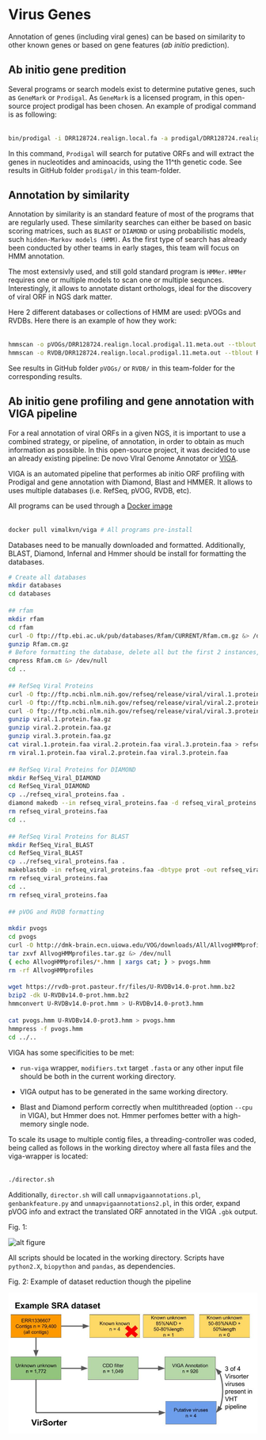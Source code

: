 # Virus Genes 

Annotation of genes (including viral genes) can be based on similarity to other known genes or based on gene features (_ab initio_ prediction).

## Ab initio gene predition

Several programs or search models exist to determine putative genes, such as `GeneMark` or `Prodigal`. As `GeneMark` is a licensed program, in this open-source project prodigal has been chosen. An example of prodigal command is as following:

```bash

bin/prodigal -i DRR128724.realign.local.fa -a prodigal/DRR128724.realign.local.prodigal.11.meta.faa -d prodigal/DRR128724.realign.local.prodigal.11.meta.fna -s prodigal/DRR128724.realign.local.prodigal.11.meta.txt -g 11 -o prodigal/DRR128724.realign.prodigal.11.meta.fa

```

In this command, `Prodigal` will search for putative ORFs and will extract the genes in nucleotides and aminoacids, using the 11^th genetic code. See results in GitHub folder `prodigal/` in this team-folder.

## Annotation by similarity

Annotation by similarity is an standard feature of most of the programs that are regularly used. These similarity searches can either be based on basic scoring matrices, such as `BLAST` or `DIAMOND` or using probabilistic models, such `hidden-Markov models (HMM)`. As the first type of search has already been conducted by other teams in early stages, this team will focus on HMM annotation.

The most extensivly used, and still gold standard program is `HMMer`. `HMMer` requires one or multiple models to scan one or multiple sequnces. Interestingly, it allows to annotate distant orthologs, ideal for the discovery of viral ORF in NGS dark matter.

Here 2 different databases or collections of HMM are used: pVOGs and RVDBs. Here there is an example of how they work:

```bash

hmmscan -o pVOGs/DRR128724.realign.local.prodigal.11.meta.out --tblout pVOGs/DRR128724.realign.local.prodigal.11.meta.tblout --cpu 32 /novel/databases/pVOGs/all_vogs.hmm prodigal/DRR128724.realign.local.prodigal.11.meta.faa &
hmmscan -o RVDB/DRR128724.realign.local.prodigal.11.meta.out --tblout RVDB/DRR128724.realign.local.prodigal.11.meta.tblout --cpu 32 /novel/databases/RVDB/U-RVDBv14.0-prot-new.hmm prodigal/DRR128724.realign.local.prodigal.11.meta.faa &

```
See results in GitHub folder `pVOGs/` or `RVDB/` in this team-folder for the corresponding results.


## Ab initio gene profiling and gene annotation with VIGA pipeline

For a real annotation of viral ORFs in a given NGS, it is important to use a combined strategy, or pipeline, of annotation, in order to obtain as much information as possible. In this open-source project, it was decided to use an already existing pipeline: De novo VIral Genome Annotator or [VIGA](https://www.biorxiv.org/content/early/2018/03/07/277509).

VIGA is an automated pipeline that performes ab initio ORF profiling with Prodigal and gene annotation with Diamond, Blast and HMMER. It allows to uses multiple databases (i.e. RefSeq, pVOG, RVDB, etc).

All programs can be used through a [Docker image](https://hub.docker.com/r/vimalkvn/viga/)

```bash

docker pull vimalkvn/viga # All programs pre-install

```
Databases need to be manually downloaded and formatted. Additionally, BLAST, Diamond, Infernal and Hmmer should be install for formatting the databases.

```bash
# Create all databases
mkdir databases
cd databases

## rfam
mkdir rfam
cd rfam
curl -O ftp://ftp.ebi.ac.uk/pub/databases/Rfam/CURRENT/Rfam.cm.gz &> /dev/null
gunzip Rfam.cm.gz
# Before formatting the database, delete all but the first 2 instances, as we don't needed it in our pipeline, but VIGA requires it to launch as mandatory.
cmpress Rfam.cm &> /dev/null
cd ..

## RefSeq Viral Proteins
curl -O ftp://ftp.ncbi.nlm.nih.gov/refseq/release/viral/viral.1.protein.faa.gz &> /dev/null
curl -O ftp://ftp.ncbi.nlm.nih.gov/refseq/release/viral/viral.2.protein.faa.gz &> /dev/null
curl -O ftp://ftp.ncbi.nlm.nih.gov/refseq/release/viral/viral.3.protein.faa.gz &> /dev/null
gunzip viral.1.protein.faa.gz
gunzip viral.2.protein.faa.gz
gunzip viral.3.protein.faa.gz
cat viral.1.protein.faa viral.2.protein.faa viral.3.protein.faa > refseq_viral_proteins.faa
rm viral.1.protein.faa viral.2.protein.faa viral.3.protein.faa

## RefSeq Viral Proteins for DIAMOND
mkdir RefSeq_Viral_DIAMOND
cd RefSeq_Viral_DIAMOND
cp ../refseq_viral_proteins.faa .
diamond makedb --in refseq_viral_proteins.faa -d refseq_viral_proteins &> /dev/null
rm refseq_viral_proteins.faa
cd ..

## RefSeq Viral Proteins for BLAST
mkdir RefSeq_Viral_BLAST
cd RefSeq_Viral_BLAST
cp ../refseq_viral_proteins.faa .
makeblastdb -in refseq_viral_proteins.faa -dbtype prot -out refseq_viral_proteins &> /dev/null
rm refseq_viral_proteins.faa
cd ..
rm refseq_viral_proteins.faa

## pVOG and RVDB formatting

mkdir pvogs
cd pvogs
curl -O http://dmk-brain.ecn.uiowa.edu/VOG/downloads/All/AllvogHMMprofiles.tar.gz &> /dev/null
tar zxvf AllvogHMMprofiles.tar.gz &> /dev/null
{ echo AllvogHMMprofiles/*.hmm | xargs cat; } > pvogs.hmm
rm -rf AllvogHMMprofiles

wget https://rvdb-prot.pasteur.fr/files/U-RVDBv14.0-prot.hmm.bz2 
bzip2 -dk U-RVDBv14.0-prot.hmm.bz2
hmmconvert U-RVDBv14.0-prot.hmm > U-RVDBv14.0-prot3.hmm

cat pvogs.hmm U-RVDBv14.0-prot3.hmm > pvogs.hmm
hmmpress -f pvogs.hmm
cd ../..

```

VIGA has some specificities to be met:

- `run-viga` wrapper, `modifiers.txt` target `.fasta` or any other input file should be both in the current working directory.

- VIGA output has to be generated in the same working directory.

- Blast and Diamond perform correctly when multithreaded (option `--cpu` in VIGA), but Hmmer does not. Hmmer perfomes better with a high-memory single node.
 
To scale its usage to multiple contig files, a threading-controller was coded, being called as follows in the working directoy where all fasta files and the viga-wrapper is located:

```bash

./director.sh

```

Additionally, `director.sh` will call `unmapvigaannotations.pl`, `genbankfeature.py` and `unmapvigaannotations2.pl`, in this order, expand pVOG info and extract the translated ORF annotated in the VIGA `.gbk` output.

Fig. 1: 

![alt figure](pictures/cpu_occupy_160.png)


All scripts should be located in the working directory. Scripts have `python2.X`, `biopython` and `pandas`, as dependencies.

Fig. 2: Example of dataset reduction though the pipeline

![alt figure](pictures/reduction.jpg)
